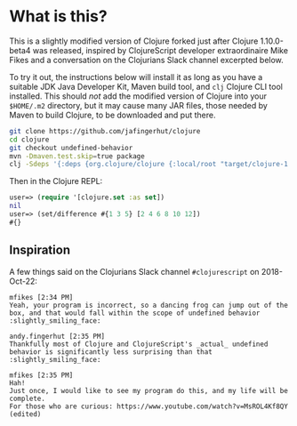 # What is this?

This is a slightly modified version of Clojure forked just after
Clojure 1.10.0-beta4 was released, inspired by ClojureScript developer
extraordinaire Mike Fikes and a conversation on the Clojurians Slack
channel excerpted below.

To try it out, the instructions below will install it as long as you
have a suitable JDK Java Developer Kit, Maven build tool, and `clj`
Clojure CLI tool installed.  This should _not_ add the modified
version of Clojure into your `$HOME/.m2` directory, but it may cause
many JAR files, those needed by Maven to build Clojure, to be
downloaded and put there.

```bash
git clone https://github.com/jafingerhut/clojure
cd clojure
git checkout undefined-behavior
mvn -Dmaven.test.skip=true package
clj -Sdeps '{:deps {org.clojure/clojure {:local/root "target/clojure-1.10.0-master-SNAPSHOT.jar"}}}'
```

Then in the Clojure REPL:

```clojure
user=> (require '[clojure.set :as set])
nil
user=> (set/difference #{1 3 5} [2 4 6 8 10 12])
#{}
```


## Inspiration

A few things said on the Clojurians Slack channel `#clojurescript` on
2018-Oct-22:

```
mfikes [2:34 PM]
Yeah, your program is incorrect, so a dancing frog can jump out of the box, and that would fall within the scope of undefined behavior :slightly_smiling_face:

andy.fingerhut [2:35 PM]
Thankfully most of Clojure and ClojureScript's _actual_ undefined behavior is significantly less surprising than that :slightly_smiling_face:

mfikes [2:35 PM]
Hah!
Just once, I would like to see my program do this, and my life will be complete.
For those who are curious: https://www.youtube.com/watch?v=MsROL4Kf8QY (edited)
```
